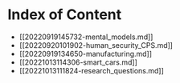 # Index of Content

* [[20220919145732-mental_models.md]]
* [[20220920101902-human_security_CPS.md]]
* [[20220919134650-manufacturing.md]]
* [[20221013114306-smart_cars.md]]
* [[20221013111824-research_questions.md]]
